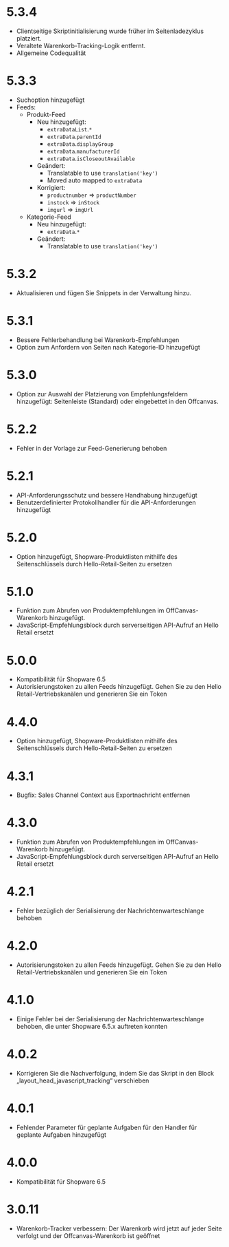 # 5.3.4
* Clientseitige Skriptinitialisierung wurde früher im Seitenladezyklus platziert.
* Veraltete Warenkorb-Tracking-Logik entfernt.
* Allgemeine Codequalität

# 5.3.3
* Suchoption hinzugefügt
* Feeds:
    * Produkt-Feed
        * Neu hinzugefügt:
            * `extraDataList`.`*`
            * `extraData`.`parentId`
            * `extraData`.`displayGroup`
            * `extraData`.`manufacturerId`
            * `extraData`.`isCloseoutAvailable`
        * Geändert:
            * Translatable to use `translation('key')`
            * Moved auto mapped to `extraData`
        * Korrigiert:
            * `productnumber` => `productNumber`
            * `instock` => `inStock`
            * `imgurl` => `imgUrl`
    * Kategorie-Feed
        * Neu hinzugefügt:
            * `extraData`.`*`
        * Geändert:
            * Translatable to use `translation('key')`

# 5.3.2
* Aktualisieren und fügen Sie Snippets in der Verwaltung hinzu.

# 5.3.1
* Bessere Fehlerbehandlung bei Warenkorb-Empfehlungen
* Option zum Anfordern von Seiten nach Kategorie-ID hinzugefügt

# 5.3.0
* Option zur Auswahl der Platzierung von Empfehlungsfeldern hinzugefügt: Seitenleiste (Standard) oder eingebettet in den Offcanvas.

# 5.2.2
* Fehler in der Vorlage zur Feed-Generierung behoben

# 5.2.1
* API-Anforderungsschutz und bessere Handhabung hinzugefügt
* Benutzerdefinierter Protokollhandler für die API-Anforderungen hinzugefügt

# 5.2.0
* Option hinzugefügt, Shopware-Produktlisten mithilfe des Seitenschlüssels durch Hello-Retail-Seiten zu ersetzen

# 5.1.0
* Funktion zum Abrufen von Produktempfehlungen im OffCanvas-Warenkorb hinzugefügt.
* JavaScript-Empfehlungsblock durch serverseitigen API-Aufruf an Hello Retail ersetzt

# 5.0.0
* Kompatibilität für Shopware 6.5
* Autorisierungstoken zu allen Feeds hinzugefügt. Gehen Sie zu den Hello Retail-Vertriebskanälen und generieren Sie ein Token

# 4.4.0
* Option hinzugefügt, Shopware-Produktlisten mithilfe des Seitenschlüssels durch Hello-Retail-Seiten zu ersetzen

# 4.3.1
* Bugfix: Sales Channel Context aus Exportnachricht entfernen

# 4.3.0
* Funktion zum Abrufen von Produktempfehlungen im OffCanvas-Warenkorb hinzugefügt.
* JavaScript-Empfehlungsblock durch serverseitigen API-Aufruf an Hello Retail ersetzt

# 4.2.1
* Fehler bezüglich der Serialisierung der Nachrichtenwarteschlange behoben

# 4.2.0
* Autorisierungstoken zu allen Feeds hinzugefügt. Gehen Sie zu den Hello Retail-Vertriebskanälen und generieren Sie ein Token

# 4.1.0
* Einige Fehler bei der Serialisierung der Nachrichtenwarteschlange behoben, die unter Shopware 6.5.x auftreten konnten

# 4.0.2
* Korrigieren Sie die Nachverfolgung, indem Sie das Skript in den Block „layout_head_javascript_tracking“ verschieben

# 4.0.1
* Fehlender Parameter für geplante Aufgaben für den Handler für geplante Aufgaben hinzugefügt

# 4.0.0
* Kompatibilität für Shopware 6.5

# 3.0.11
* Warenkorb-Tracker verbessern: Der Warenkorb wird jetzt auf jeder Seite verfolgt und der Offcanvas-Warenkorb ist geöffnet
